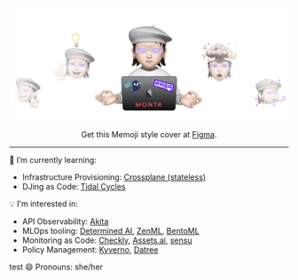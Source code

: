 <div align="center">
  <!-- Cover heading -->
  <img src="https://github.com/HotThoughts/HotThoughts/raw/main/cover-sticker.png" />

  <p>
    Get this Memoji style cover at <a href="https://www.figma.com/community/file/1053231490630677837">Figma</a>.
  </p>

</div>

<hr>
🌱 I’m currently learning:

- Infrastructure Provisioning: [Crossplane (stateless)](https://crossplane.io)
- DJing as Code: [Tidal Cycles](https://tidalcycles.org)

💡 I'm interested in:

- API Observability: [Akita](https://www.akitasoftware.com)
- MLOps tooling: [Determined AI](https://www.determined.ai), [ZenML](https://zenml.io), [BentoML](https://www.bentoml.com/)
- Monitoring as Code: [Checkly](https://www.checklyhq.com), [Assets.ai](https://www.asserts.ai), [sensu](https://sensu.io)
- Policy Management: [Kyverno](https://kyverno.io/), [Datree](https://www.datree.io/)

<!-- - 👯 I’m looking to collaborate on ... -->
<!-- - 🤔 I’m looking for help with ... -->
<!-- - 💬 Ask me about ... -->
<!-- - 📫 How to reach me: ... -->

test
😄 Pronouns: she/her
<!--
**HotThoughts/HotThoughts** is a ✨ _special_ ✨ repository because its `README.md` (this file) appears on your GitHub profile.

Here are some ideas to get you started:

- 🔭 I’m currently working on ...
- 🌱 I’m currently learning ...
- 👯 I’m looking to collaborate on ...
- 🤔 I’m looking for help with ...
- 💬 Ask me about ...
- 📫 How to reach me: ...
- 😄 Pronouns: ...
- ⚡ Fun fact: ...
-->
